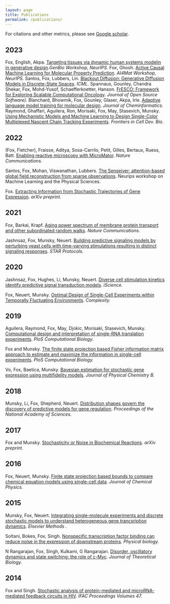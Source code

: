 ```yaml
---
layout: page
title: Publications
permalink: /publications/
---
```

For citations and other metrics, please see [Google scholar](https://scholar.google.com/citations?user=PrYu53UAAAAJ&hl=en&authuser=2). 
## 2023
Fox, English, Akpa. [Targeting tissues via dynamic human systems modelin in generative design](https://openreview.net/attachment?id=lOIKlYR3vX&name=pdf).*GenBio Workshop, NeurIPS*. 
Fox, Ghosh. [Active Causal Machine Learning for Molecular Property Prediction](https://openreview.net/forum?id=57EslEJNOj). *AI4Mat Workshop, NeurIPS.*
Santos, Fox, Lubbers, Lin. [Blackout Diffusion: Generative Diffusion Models in Discrete-State Spaces](https://arxiv.org/abs/2305.11089). *ICML*. 
Spannaus, Gounley, Chandra Shekar, Fox, Mohd-Yusof, Schaefferkoetter, Hanson. [FrESCO: Framework for Exploring Scalable Computational Oncology](https://joss.theoj.org/papers/10.21105/joss.05345). *Journal of Open Source Software)*. 
Blanchard, Bhowmik, Fox, Gounley, Glaser, Akpa, Irle. [Adaptive language model training for molecular design](https://jcheminf.biomedcentral.com/articles/10.1186/s13321-023-00719-7). *Journal of Cheminformatics*. 
Raymond, Ghaffari, Aguilera, Ron, Morisaki, Fox, May, Stasevich, Munsky. [Using Mechanistic Models and Machine Learning to Design Single-Color Multiplexed Nascent Chain Tracking Experiments](https://www.frontiersin.org/articles/10.3389/fcell.2023.1151318/full). *Frontiers in Cell Dev. Bio*.


## 2022 
(Fox, Fletcher), Fraisse, Aditya, Sosa-Carrilo, Petit, Gilles, Bertaux, Ruess, Batt. [Enabling reactive microscopy with MicroMator](https://www.nature.com/articles/s41467-022-29888-z#citeas). *Nature Communications.*

Santos, Fox, Mohan, Viswanathan, Lubbers. [The Senseiver: attention-based global field reconstruction from sparse observations](https://ml4physicalsciences.github.io/2022/files/NeurIPS_ML4PS_2022_173.pdf). Neurips workshop on Machine Learning and the Physical Sciences.

Fox. [Extracting Information from Stochastic Trajectories of Gene Expression](https://arxiv.org/pdf/2206.14874.pdf). *arXiv preprint*. 

## 2021
Fox, Barkai, Krapf. [Aging power spectrum of membrane protein transport and other subordinated random walks](https://www.nature.com/articles/s41467-021-26465-8). *Nature Communications*.

Jashnsaz, Fox, Munsky, Neuert. [Building predictive signaling models by perturbing yeast cells with time-varying stimulations resulting in distinct signaling responses](https://star-protocols.cell.com/protocols/786). *STAR Protocols.*


## 2020 
Jashnsaz, Fox, Hughes, Li, Munsky, Neuert. [Diverse cell stimulation kinetics identify predictive signal transduction models](https://www.cell.com/iscience/fulltext/S2589-0042(20)30757-4). *iScience.*

Fox, Neuert, Munsky. [Optimal Design of Single-Cell Experiments within Temporally Fluctuating Environments](https://www.hindawi.com/journals/complexity/2020/8536365/). *Complexity.* 

## 2019

Aguilera, Raymond, Fox, May, Djokic, Morisaki, Stasevich, Munsky. [Computational design and interpretation of single-RNA translation experiments](https://journals.plos.org/ploscompbiol/article?id=10.1371/journal.pcbi.1007425). *PloS Computational Biology.*

Fox and Munsky. [The finite state projection based Fisher information matrix approach to estimate and maximize the information in single-cell experiments](https://journals.plos.org/ploscompbiol/article?id=10.1371/journal.pcbi.1006365). *PloS Computational Biology.*

Vo, Fox, Baetica, Munsky. [Bayesian estimation for stochastic gene expression using multifidelity models](https://pubs.acs.org/doi/10.1021/acs.jpcb.8b10946). *Journal of Physical Chemistry B.*

## 2018 

Munsky, Li, Fox, Shepherd, Neuert. [Distribution shapes govern the discovery of predictive models for gene regulation](http://www.pnas.org/content/early/2018/06/28/1804060115.short). *Proceedings of the National Academy of Sciences.*
## 2017
Fox and Munsky. [Stochasticity or Noise in Biochemical Reactions](https://arxiv.org/abs/1708.09264). *arXiv preprint.*
## 2016 
Fox, Neuert, Munsky. [Finite state projection based bounds to compare chemical equation models using single-cell data](https://aip.scitation.org/doi/full/10.1063/1.4960505). *Journal of Chemical Physics.* 
## 2015 
Munsky, Fox, Neuert. [Integrating single-molecule experiments and discrete stochastic models to understand heterogeneous gene trancsription dynamics](https://www.sciencedirect.com/science/article/pii/S1046202315002510). *Elsevier Methods .*

Soltani, Bokes, Fox, Singh. [Nonspecific transcription factor binding can reduce noise in the expression of downstream proteins](http://iopscience.iop.org/article/10.1088/1478-3975/12/5/055002/meta). *Physical biology.*

N Rangarajan, Fox, Singh, Kulkami, G Rangarajan. [Disorder, oscillatory dynamics and state switching: the role of c-Myc](https://www.sciencedirect.com/science/article/pii/S0022519315004567). *Journal of Theoretical Biology.*
## 2014
Fox and Singh. [Stochastic analysis of protein-mediated and microRNA-mediated feedback circuits in HIV](https://www.sciencedirect.com/science/article/pii/S1474667016417684). *IFAC Proceedings Volumes 47.* 

